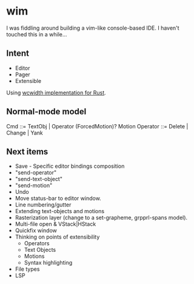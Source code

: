 # wim 

I was fiddling around building a vim-like console-based IDE. I haven't touched this
in a while...

## Intent

- Editor
- Pager
- Extensible

Using [wcwidth implementation for Rust](https://github.com/ridiculousfish/widecharwidth).

## Normal-mode model

Cmd ::= TextObj |
        Operator (ForcedMotion)? Motion
Operator ::= Delete | Change | Yank

## Next items

 - Save - Specific editor bindings composition
  - "send-operator"
  - "send-text-object"
  - "send-motion"
- Undo
- Move status-bar to editor window.
- Line numbering/gutter
- Extending text-objects and motions
- Rasterization layer (change to a set-grapheme, grpprl-spans model).
- Multi-file open & VStack|HStack
- Quickfix window
- Thinking on points of extensibility
  - Operators
  - Text Objects
  - Motions
  - Syntax highlighting
- File types
- LSP

